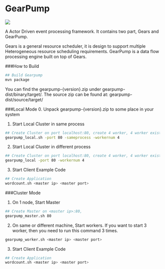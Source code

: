 GearPump
========

![](http://i.istockimg.com/file_thumbview_approve/27804028/3/stock-illustration-27804028-gear-pump.jpg)


A Actor Driven event processing framework.
It contains two part, Gears and GearPump.

Gears is a general resource scheduler, it is design to support multiple Heterogeneous resource scheduling requirements.
GearPump is a data flow processing engine built on top of Gears.

###How to Build
  ```bash
  ## Build Gearpump
  mvn package
  ```
  You can find the gearpump-{version}.zip under gearpump-dist/binary/target/. The source zip can be found at: gearpump-dist/source/target/


###Local Mode
0. Unpack gearpump-{version}.zip to some place in your system

1. Start Local Cluster in same process
  ```bash
  ## Create Cluster on port localhost:80, create 4 worker, 4 worker exists in same process
  gearpump_local.sh -port 80 -sameprocess -workernum 4
  ```

2. Start Local Cluster in different process
  ```bash
  ## Create Cluster on port localhost:80, create 4 worker, 4 worker exists in seperate process
  gearpump_local -port 80 -workernum 4
  ```
3. Start Client Example Code
  
  ```bash
  ## Create Application
  wordcount.sh <master ip> <master port>
  ```


###Cluster Mode
1. On 1 node, Start Master
  ```bash
  ## Create Master on <master ip>:80, 
  gearpump_master.sh 80
  ```

2. On same or different machine, Start workers. If you want to start 3 worker, then you need to run this command 3 times.

  ```bash
  gearpump_worker.sh <master ip> <master port>
  ```
3. Start Client Example Code

  ```bash
  ## Create Application
  wordcount.sh <master ip> <master port>
  ```
